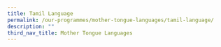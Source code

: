 ```yaml
---
title: Tamil Language
permalink: /our-programmes/mother-tongue-languages/tamil-language/
description: ""
third_nav_title: Mother Tongue Languages
---
```

